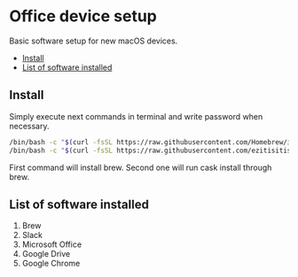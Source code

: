 # Office device setup

Basic software setup for new macOS devices.

- [Install](#install)
- [List of software installed](#list-of-software-installed)

## Install

Simply execute next commands in terminal and write password when necessary.

```bash
/bin/bash -c "$(curl -fsSL https://raw.githubusercontent.com/Homebrew/install/HEAD/install.sh)"
/bin/bash -c "$(curl -fsSL https://raw.githubusercontent.com/ezitisitis/office-device-setup/master/install.sh)"
```

First command will install brew.
Second one will run cask install through brew.

## List of software installed

1. Brew
2. Slack
3. Microsoft Office
4. Google Drive
5. Google Chrome


